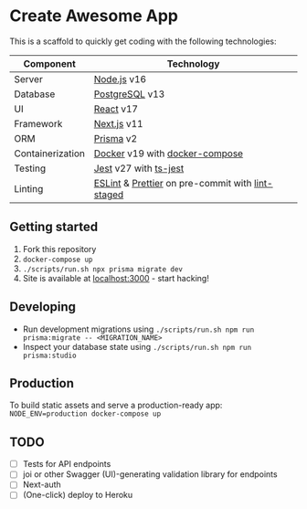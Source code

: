 # Create Awesome App

This is a scaffold to quickly get coding with the following technologies:

| Component        | Technology                                                                                                                               |
| ---------------- | ---------------------------------------------------------------------------------------------------------------------------------------- |
| Server           | [Node.js](https://nodejs.org/) v16                                                                                                       |
| Database         | [PostgreSQL](https://www.postgresql.org/) v13                                                                                            |
| UI               | [React](https://reactjs.org/) v17                                                                                                        |
| Framework        | [Next.js](https://nextjs.org/) v11                                                                                                       |
| ORM              | [Prisma](https://www.prisma.io/) v2                                                                                                      |
| Containerization | [Docker](https://www.docker.com/) v19 with [docker-compose](https://docs.docker.com/compose/)                                            |
| Testing          | [Jest](https://jestjs.io/) v27 with [ts-jest](https://kulshekhar.github.io/ts-jest/)                                                     |
| Linting          | [ESLint](https://eslint.org/) & [Prettier](https://prettier.io/) on pre-commit with [lint-staged](https://github.com/okonet/lint-staged) |

## Getting started

1. Fork this repository
2. `docker-compose up`
3. `./scripts/run.sh npx prisma migrate dev`
4. Site is available at [localhost:3000](http://localhost:3000) - start hacking!

## Developing

- Run development migrations using `./scripts/run.sh npm run prisma:migrate -- <MIGRATION_NAME>`
- Inspect your database state using `./scripts/run.sh npm run prisma:studio`

## Production

To build static assets and serve a production-ready app:  
`NODE_ENV=production docker-compose up`

## TODO

- [ ] Tests for API endpoints
- [ ] joi or other Swagger (UI)-generating validation library for endpoints
- [ ] Next-auth
- [ ] (One-click) deploy to Heroku
